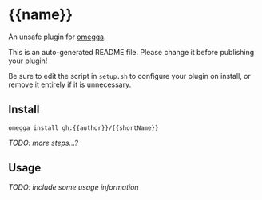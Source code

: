 <!--

When uploading your plugin to github/gitlab
start your repo name with "omegga-"

example: https://github.com/{{author}}/omegga-{{shortName}}

Your plugin will be installed via omegga install gh:{{author}}/{{shortName}}

-->

# {{name}}

An unsafe plugin for [omegga](https://github.com/brickadia-community/omegga).

This is an auto-generated README file. Please change it before publishing your plugin!

Be sure to edit the script in `setup.sh` to configure your plugin on install, or
remove it entirely if it is unnecessary.

## Install

`omegga install gh:{{author}}/{{shortName}}`

_TODO: more steps...?_

## Usage

_TODO: include some usage information_
